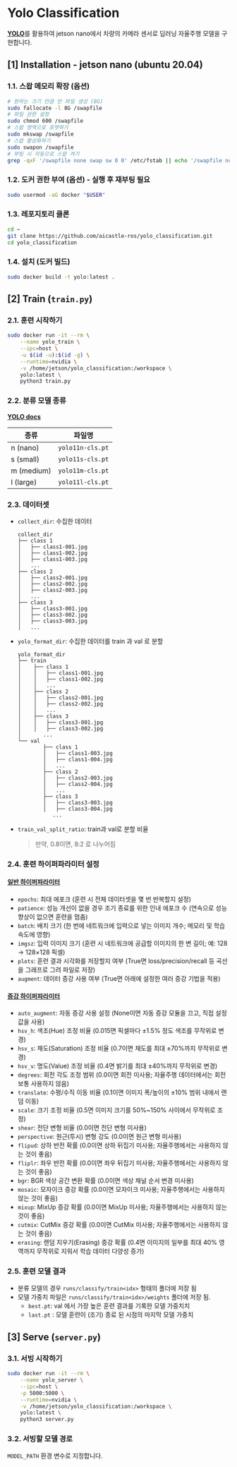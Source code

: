 # Yolo Classification

[**YOLO**](https://docs.ultralytics.com/)를 활용하여 jetson nano에서 차량의 카메라 센서로 딥러닝 자율주행 모델을 구현합니다.

## [1] Installation - jetson nano (ubuntu 20.04)


### 1.1. 스왑 메모리 확장 (옵션)
```bash
# 원하는 크기 만큼 빈 파일 생성 (8G)
sudo fallocate -l 8G /swapfile
# 파일 권한 설정
sudo chmod 600 /swapfile
# 스왑 영역으로 포맷하기
sudo mkswap /swapfile
# 스왑 활성화하기
sudo swapon /swapfile
# 부팅 시 자동으로 스왑 켜기
grep -qxF '/swapfile none swap sw 0 0' /etc/fstab || echo '/swapfile none swap sw 0 0' | sudo tee -a /etc/fstab
```

### 1.2. 도커 권한 부여 (옵션) - 실행 후 재부팅 필요
    
```bash
sudo usermod -aG docker "$USER"
```
    

### 1.3. 레포지토리 클론
```bash
cd ~
git clone https://github.com/aicastle-ros/yolo_classification.git
cd yolo_classification
```

### 1.4. 설치 (도커 빌드)
```bash
sudo docker build -t yolo:latest .
```

## [2] Train (`train.py`)

### 2.1. 훈련 시작하기
```bash
sudo docker run -it --rm \
    --name yolo_train \
    --ipc=host \
    -u $(id -u):$(id -g) \
    --runtime=nvidia \
    -v /home/jetson/yolo_classification:/workspace \
    yolo:latest \
    python3 train.py
```


### 2.2. 분류 모델 종류

[**YOLO docs**](https://docs.ultralytics.com/tasks/classify/#models)

| 종류 | 파일명 |
| --- | ----- |
| n (nano)   | `yolo11n-cls.pt` |
| s (small)  | `yolo11s-cls.pt` |
| m (medium) | `yolo11m-cls.pt` |
| l (large)  | `yolo11l-cls.pt` |


### 2.3. 데이터셋
- `collect_dir`: 수집한 데이터
    ```
    collect_dir
    ├── class 1
    │   ├── class1-001.jpg
    │   ├── class1-002.jpg
    │   ├── class1-003.jpg
    │   ...
    ├── class 2
    │   ├── class2-001.jpg
    │   ├── class2-002.jpg
    │   ├── class2-003.jpg
    │   ...
    ├── class 3
    │   ├── class3-001.jpg
    │   ├── class3-002.jpg
    │   ├── class3-003.jpg
    │   ...
    ```
- `yolo_format_dir`: 수집한 데이터를 train 과 val 로 분할
    ```
    yolo_format_dir
    ├── train
    │    ├── class 1
    │    │   ├── class1-001.jpg
    │    │   ├── class1-002.jpg
    │    │   ...
    │    ├── class 2
    │    │   ├── class2-001.jpg
    │    │   ├── class2-002.jpg
    │    │   ...
    │    ├── class 3
    │    │   ├── class3-001.jpg
    │    │   ├── class3-002.jpg
    │       ...
    └── val
            ├── class 1
            │   ├── class1-003.jpg
            │   ├── class1-004.jpg
            │   ...
            ├── class 2
            │   ├── class2-003.jpg
            │   ├── class2-004.jpg
            │   ...
            ├── class 3
            │   ├── class3-003.jpg
            │   ├── class3-004.jpg
               ...
    ```
- `train_val_split_ratio`: train과 val로 분할 비율
    > 만약, 0.8이면, 8:2 로 나누어짐

### 2.4. 훈련 하이퍼파라미터 설정

#### [**일반 하이퍼파라미터**](https://docs.ultralytics.com/modes/train/#train-settings)

- `epochs`: 최대 에포크 (훈련 시 전체 데이터셋을 몇 번 반복할지 설정)
- `patience`: 성능 개선이 없을 경우 조기 종료를 위한 인내 에포크 수 (연속으로 성능 향상이 없으면 훈련을 멈춤)
- `batch`: 배치 크기 (한 번에 네트워크에 입력으로 넣는 이미지 개수; 메모리 및 학습 속도에 영향)
- `imgsz`: 입력 이미지 크기 (훈련 시 네트워크에 공급할 이미지의 한 변 길이; 예: 128 → 128×128 픽셀)
- `plots`: 훈련 결과 시각화를 저장할지 여부 (True면 loss/precision/recall 등 곡선을 그래프로 그려 파일로 저장)
- `augment`: 데이터 증강 사용 여부 (True면 아래에 설정한 여러 증강 기법을 적용)

#### [**증강 하이퍼파라미터**](https://docs.ultralytics.com/guides/yolo-data-augmentation/)
- `auto_augment`: 자동 증강 사용 설정 (None이면 자동 증강 모듈을 끄고, 직접 설정값을 사용)
- `hsv_h`: 색조(Hue) 조정 비율 (0.015면 픽셀마다 ±1.5% 정도 색조를 무작위로 변경)
- `hsv_s`: 채도(Saturation) 조정 비율 (0.7이면 채도를 최대 ±70%까지 무작위로 변경)
- `hsv_v`: 명도(Value) 조정 비율 (0.4면 밝기를 최대 ±40%까지 무작위로 변경)
- `degrees`: 회전 각도 조정 범위 (0.0이면 회전 미사용; 자율주행 데이터에서는 회전 보통 사용하지 않음)
- `translate`: 수평/수직 이동 비율 (0.1이면 이미지 폭/높이의 ±10% 범위 내에서 랜덤 이동)
- `scale`: 크기 조정 비율 (0.5면 이미지 크기를 50%~150% 사이에서 무작위로 조정)
- `shear`: 전단 변형 비율 (0.0이면 전단 변형 미사용)
- `perspective`: 원근(투시) 변형 강도 (0.0이면 원근 변형 미사용)
- `flipud`: 상하 반전 확률 (0.0이면 상하 뒤집기 미사용; 자율주행에서는 사용하지 않는 것이 좋음)
- `fliplr`: 좌우 반전 확률 (0.0이면 좌우 뒤집기 미사용; 자율주행에서는 사용하지 않는 것이 좋음)
- `bgr`: BGR 색상 공간 변환 확률 (0.0이면 색상 채널 순서 변경 미사용)
- `mosaic`: 모자이크 증강 확률 (0.0이면 모자이크 미사용; 자율주행에서는 사용하지 않는 것이 좋음)
- `mixup`: MixUp 증강 확률 (0.0이면 MixUp 미사용; 자율주행에서는 사용하지 않는 것이 좋음)
- `cutmix`: CutMix 증강 확률 (0.0이면 CutMix 미사용; 자율주행에서는 사용하지 않는 것이 좋음)
- `erasing`: 랜덤 지우기(Erasing) 증강 확률 (0.4면 이미지의 일부를 최대 40% 영역까지 무작위로 지워서 학습 데이터 다양성 증가)

### 2.5. 훈련 모델 결과

- 분류 모델의 경우 `runs/classify/train<idx>` 형태의 폴더에 저장 됨
- 모델 가중치 파일은 `runs/classify/train<idx>/weights` 폴더에 저장 됨.
    - `best.pt`: val 에서 가장 높은 훈련 결과를 기록한 모델 가중치치
    - `last.pt` : 모델 훈련이 (조기) 종료 된 시점의 마지막 모델 가중치



## [3] Serve (`server.py`)

### 3.1. 서빙 시작하기
```bash
sudo docker run -it --rm \
    --name yolo_server \
    --ipc=host \
    -p 5000:5000 \
    --runtime=nvidia \
    -v /home/jetson/yolo_classification:/workspace \
    yolo:latest \
    python3 server.py
```

### 3.2. 서빙할 모델 경로

`MODEL_PATH` 환경 변수로 지정합니다. 
